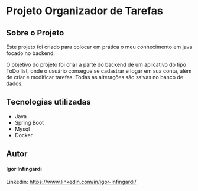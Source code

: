<h1>Projeto Organizador de Tarefas</h1>

<h2>Sobre o Projeto</h2>

Este projeto foi criado para colocar em prática o meu conhecimento em java focado no backend.

O objetivo do projeto foi criar a parte do backend de um aplicativo do tipo ToDo list, onde o usuário consegue se cadastrar e logar em sua conta, além de criar e modificar tarefas. Todas as alterações são salvas no banco de dados.

<h2>Tecnologias utilizadas</h2>

<ul>
  <li>Java</li>
  <li>Spring Boot</li>
  <li>Mysql</li>
  <li>Docker</li>
</ul>

<h2>Autor</h2>

<h4>Igor Infingardi</h4>
<p>Linkedin:
  <a href="https://www.linkedin.com/in/igor-infingardi/">https://www.linkedin.com/in/igor-infingardi/</a>
</p>
